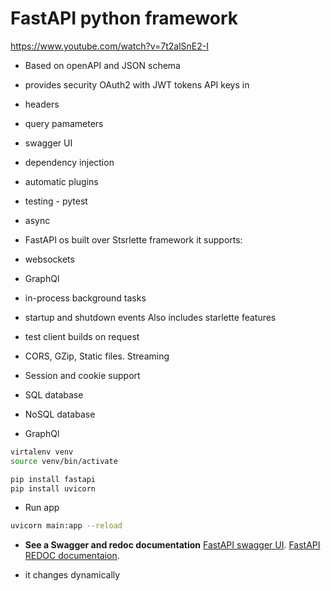 # FastAPI python framework 
https://www.youtube.com/watch?v=7t2alSnE2-I 

- Based on openAPI and JSON schema 
- provides security OAuth2 with JWT tokens
API keys in 
- headers
- query pamameters
- swagger UI
- dependency injection
- automatic plugins
 - testing - pytest
 - async

- FastAPI os built over Stsrlette framework
it supports: 
- websockets
- GraphQl
- in-process background tasks
- startup and shutdown events
Also includes starlette features
- test client builds on request
- CORS, GZip, Static files. Streaming
- Session and cookie support
- SQL database 
- NoSQL database
- GraphQl 


```bash
virtalenv venv
source venv/bin/activate 

pip install fastapi
pip install uvicorn
``` 
- Run app
```bash
uvicorn main:app --reload
```

- **See a Swagger and redoc documentation**
[FastAPI swagger UI](http://localhost:8000/docs).
[FastAPI REDOC documentaion](http://localhost:8000/redoc).

- it changes dynamically  



